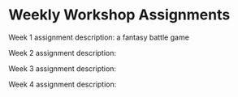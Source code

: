 # Weekly Workshop Assignments

Week 1 assignment description:  a fantasy battle game

Week 2 assignment description:  

Week 3 assignment description:

Week 4 assignment description:
